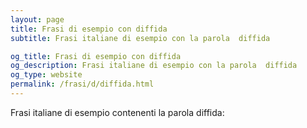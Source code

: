 ```yaml
---
layout: page
title: Frasi di esempio con diffida 
subtitle: Frasi italiane di esempio con la parola  diffida

og_title: Frasi di esempio con diffida 
og_description: Frasi italiane di esempio con la parola  diffida
og_type: website
permalink: /frasi/d/diffida.html
---
```


Frasi italiane di esempio contenenti la parola diffida:


